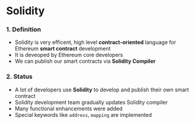 # Solidity

### 1. Definition
  - Solidity is very efficent, high level **contract-oriented** language for Ethereum **smart contract** development
  - It is deveoped by Ethereum core developers
  - We can publish our smart contracts via **Solidity Compiler**

### 2. Status
  - A lot of developers use **Solidity** to develop and publish their own smart contract
  - Solidity development team gradually updates Solidity compiler
  - Many functional enhancements were added
  - Special keywords like <code>address</code>, <code>mapping</code> are implemented